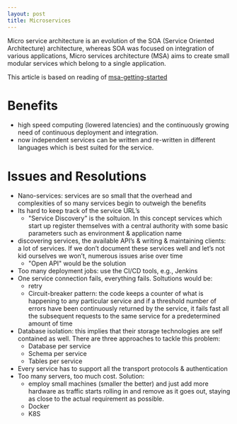 ```yaml
---
layout: post
title: Microservices
---
```


Micro service architecture is an evolution of the SOA (Service Oriented Architecture) architecture, whereas SOA was focused on integration of various applications, Micro services architecture (MSA) aims to create small modular services which belong to a single application.

This article is based on reading of [msa-getting-started](https://cloudncode.blog/2016/07/22/msa-getting-started/)


# Benefits

- high speed computing (lowered latencies) and the continuously growing need of continuous deployment and integration.
- now independent services can be written and re-written in different languages which is best suited for the service.

# Issues and Resolutions

- Nano-services: services are so small that the overhead and complexities of so many services begin to outweigh the benefits
- Its hard to keep track of the service URL’s
  - "Service Discovery” is the soltuion. In this concept services which start up register themselves with a central authority with some basic parameters such as environment & application name
- discovering services, the available API’s & writing & maintaining clients: a lot of services. If we don’t document these services well and let’s not kid ourselves we won’t, numerous issues arise over time
  - "Open API" would be the solution
- Too many deployment jobs: use the CI/CD tools, e.g., Jenkins
- One service connection fails, everything fails. Soltutions would be:
  - retry
  - Circuit-breaker pattern: the code keeps a counter of what is happening to any particular service and if a threshold number of errors have been continuously returned by the service, it fails fast all the subsequent requests to the same service for a predetermined amount of time 
- Database isolation: this implies that their storage technologies are self contained as well. There are three approaches to tackle this problem:
  - Database per service
  - Schema per service
  - Tables per service
- Every service has to support all the transport protocols & authentication
- Too many servers, too much cost. Solution:
  - employ small machines (smaller the better) and just add more hardware as traffic starts rolling in and remove as it goes out, staying as close to the actual requirement as possible.
  - Docker
  - K8S
